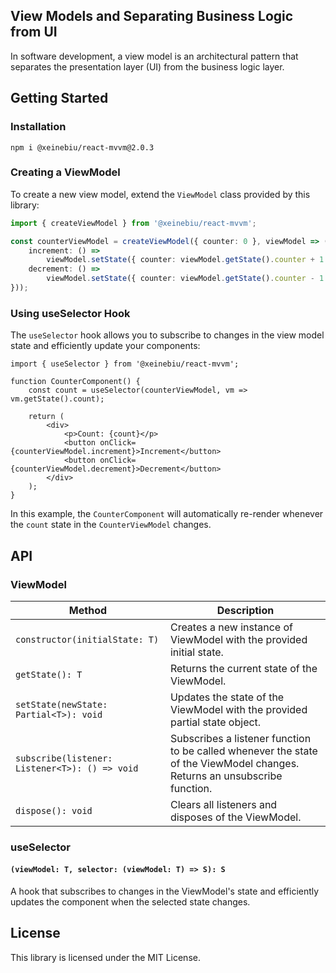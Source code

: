 ## View Models and Separating Business Logic from UI

In software development, a view model is an architectural pattern that separates the presentation layer (UI) from the business logic layer.


## Getting Started

### Installation
````shell
npm i @xeinebiu/react-mvvm@2.0.3
````

### Creating a ViewModel

To create a new view model, extend the `ViewModel` class provided by this library:

```typescript
import { createViewModel } from '@xeinebiu/react-mvvm';

const counterViewModel = createViewModel({ counter: 0 }, viewModel => ({
    increment: () =>
        viewModel.setState({ counter: viewModel.getState().counter + 1 }),
    decrement: () =>
        viewModel.setState({ counter: viewModel.getState().counter - 1 }),
}));
```

### Using useSelector Hook

The `useSelector` hook allows you to subscribe to changes in the view model state and efficiently update your components:

```tsx
import { useSelector } from '@xeinebiu/react-mvvm';

function CounterComponent() {
    const count = useSelector(counterViewModel, vm => vm.getState().count);

    return (
        <div>
            <p>Count: {count}</p>
            <button onClick={counterViewModel.increment}>Increment</button>
            <button onClick={counterViewModel.decrement}>Decrement</button>
        </div>
    );
}
```

In this example, the `CounterComponent` will automatically re-render whenever the `count` state in the `CounterViewModel` changes.

## API

### ViewModel

| Method                                         | Description                                                                                                               |
|------------------------------------------------|---------------------------------------------------------------------------------------------------------------------------|
| `constructor(initialState: T)`                 | Creates a new instance of ViewModel with the provided initial state.                                                      |
| `getState(): T`                                | Returns the current state of the ViewModel.                                                                               |
| `setState(newState: Partial<T>): void`         | Updates the state of the ViewModel with the provided partial state object.                                                |
| `subscribe(listener: Listener<T>): () => void` | Subscribes a listener function to be called whenever the state of the ViewModel changes. Returns an unsubscribe function. |
| `dispose(): void`                              | Clears all listeners and disposes of the ViewModel.                                                                       |

### useSelector

#### `(viewModel: T, selector: (viewModel: T) => S): S`

A hook that subscribes to changes in the ViewModel's state and efficiently updates the component when the selected state changes.

## License

This library is licensed under the MIT License.
